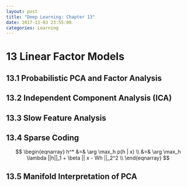 ```yaml
---
layout: post
title: "Deep Learning: Chapter 13"
date: 2017-11-03 23:55:00
categories: Learning
---
```


# 13 Linear Factor Models

## 13.1 Probabilistic PCA and Factor Analysis

## 13.2 Independent Component Analysis (ICA)

## 13.3 Slow Feature Analysis

## 13.4 Sparse Coding

$$
\begin{eqnarray} 
h^* &=& \arg \max_h p(h | x) \\
  &=& \arg \max_h \lambda ||h||_1 + \beta || x - Wh ||_2^2 \\
\end{eqnarray}
$$

## 13.5 Manifold Interpretation of PCA

